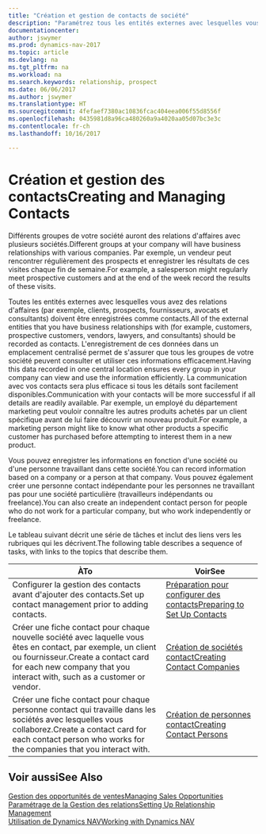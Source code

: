 ```yaml
---
title: "Création et gestion de contacts de société"
description: "Paramétrez tous les entités externes avec lesquelles vous avez une relation d'affaires (par exemple les prospects, les clients, les fournisseurs, et les consultants) comme contacts."
documentationcenter: 
author: jswymer
ms.prod: dynamics-nav-2017
ms.topic: article
ms.devlang: na
ms.tgt_pltfrm: na
ms.workload: na
ms.search.keywords: relationship, prospect
ms.date: 06/06/2017
ms.author: jswymer
ms.translationtype: HT
ms.sourcegitcommit: 4fefaef7380ac10836fcac404eea006f55d8556f
ms.openlocfilehash: 0435981d8a96ca480260a9a4020aa05d07bc3e3c
ms.contentlocale: fr-ch
ms.lasthandoff: 10/16/2017

---
```

# <a name="creating-and-managing-contacts"></a><span data-ttu-id="8521e-103">Création et gestion des contacts</span><span class="sxs-lookup"><span data-stu-id="8521e-103">Creating and Managing Contacts</span></span>
<span data-ttu-id="8521e-104">Différents groupes de votre société auront des relations d'affaires avec plusieurs sociétés.</span><span class="sxs-lookup"><span data-stu-id="8521e-104">Different groups at your company will have business relationships with various companies.</span></span> <span data-ttu-id="8521e-105">Par exemple, un vendeur peut rencontrer régulièrement des prospects et enregistrer les résultats de ces visites chaque fin de semaine.</span><span class="sxs-lookup"><span data-stu-id="8521e-105">For example, a salesperson might regularly meet prospective customers and at the end of the week record the results of these visits.</span></span>

<span data-ttu-id="8521e-106">Toutes les entités externes avec lesquelles vous avez des relations d'affaires (par exemple, clients, prospects, fournisseurs, avocats et consultants) doivent être enregistrées comme contacts.</span><span class="sxs-lookup"><span data-stu-id="8521e-106">All of the external entities that you have business relationships with (for example, customers, prospective customers, vendors, lawyers, and consultants) should be recorded as contacts.</span></span> <span data-ttu-id="8521e-107">L'enregistrement de ces données dans un emplacement centralisé permet de s'assurer que tous les groupes de votre société peuvent consulter et utiliser ces informations efficacement.</span><span class="sxs-lookup"><span data-stu-id="8521e-107">Having this data recorded in one central location ensures every group in your company can view and use the information efficiently.</span></span> <span data-ttu-id="8521e-108">La communication avec vos contacts sera plus efficace si tous les détails sont facilement disponibles.</span><span class="sxs-lookup"><span data-stu-id="8521e-108">Communication with your contacts will be more successful if all details are readily available.</span></span> <span data-ttu-id="8521e-109">Par exemple, un employé du département marketing peut vouloir connaître les autres produits achetés par un client spécifique avant de lui faire découvrir un nouveau produit.</span><span class="sxs-lookup"><span data-stu-id="8521e-109">For example, a marketing person might like to know what other products a specific customer has purchased before attempting to interest them in a new product.</span></span>

<span data-ttu-id="8521e-110">Vous pouvez enregistrer les informations en fonction d'une société ou d'une personne travaillant dans cette société.</span><span class="sxs-lookup"><span data-stu-id="8521e-110">You can record information based on a company or a person at that company.</span></span> <span data-ttu-id="8521e-111">Vous pouvez également créer une personne contact indépendante pour les personnes ne travaillant pas pour une société particulière (travailleurs indépendants ou freelance).</span><span class="sxs-lookup"><span data-stu-id="8521e-111">You can also create an independent contact person for people who do not work for a particular company, but who work independently or freelance.</span></span>

<span data-ttu-id="8521e-112">Le tableau suivant décrit une série de tâches et inclut des liens vers les rubriques qui les décrivent.</span><span class="sxs-lookup"><span data-stu-id="8521e-112">The following table describes a sequence of tasks, with links to the topics that describe them.</span></span> 

| <span data-ttu-id="8521e-113">À</span><span class="sxs-lookup"><span data-stu-id="8521e-113">To</span></span> | <span data-ttu-id="8521e-114">Voir</span><span class="sxs-lookup"><span data-stu-id="8521e-114">See</span></span> |
| --- | --- |
| <span data-ttu-id="8521e-115">Configurer la gestion des contacts avant d'ajouter des contacts.</span><span class="sxs-lookup"><span data-stu-id="8521e-115">Set up contact management prior to adding contacts.</span></span> |[<span data-ttu-id="8521e-116">Préparation pour configurer des contacts</span><span class="sxs-lookup"><span data-stu-id="8521e-116">Preparing to Set Up Contacts</span></span>](marketing-setup-contacts.md) |
| <span data-ttu-id="8521e-117">Créer une fiche contact pour chaque nouvelle société avec laquelle vous êtes en contact, par exemple, un client ou fournisseur.</span><span class="sxs-lookup"><span data-stu-id="8521e-117">Create a contact card for each new company that you interact with, such as a customer or vendor.</span></span> |[<span data-ttu-id="8521e-118">Création de sociétés contact</span><span class="sxs-lookup"><span data-stu-id="8521e-118">Creating Contact Companies</span></span>](marketing-create-contact-companies.md) |
| <span data-ttu-id="8521e-119">Créer une fiche contact pour chaque personne contact qui travaille dans les sociétés avec lesquelles vous collaborez.</span><span class="sxs-lookup"><span data-stu-id="8521e-119">Create a contact card for each contact person who works for the companies that you interact with.</span></span> |[<span data-ttu-id="8521e-120">Création de personnes contact</span><span class="sxs-lookup"><span data-stu-id="8521e-120">Creating Contact Persons</span></span>](marketing-create-contact-persons.md) |

## <a name="see-also"></a><span data-ttu-id="8521e-121">Voir aussi</span><span class="sxs-lookup"><span data-stu-id="8521e-121">See Also</span></span>
[<span data-ttu-id="8521e-122">Gestion des opportunités de ventes</span><span class="sxs-lookup"><span data-stu-id="8521e-122">Managing Sales Opportunities</span></span>](marketing-manage-sales-opportunities.md)  
[<span data-ttu-id="8521e-123">Paramétrage de la Gestion des relations</span><span class="sxs-lookup"><span data-stu-id="8521e-123">Setting Up Relationship Management</span></span>](marketing-setup-marketing.md)  
[<span data-ttu-id="8521e-124">Utilisation de Dynamics NAV</span><span class="sxs-lookup"><span data-stu-id="8521e-124">Working with Dynamics NAV</span></span>](ui-work-product.md)  

